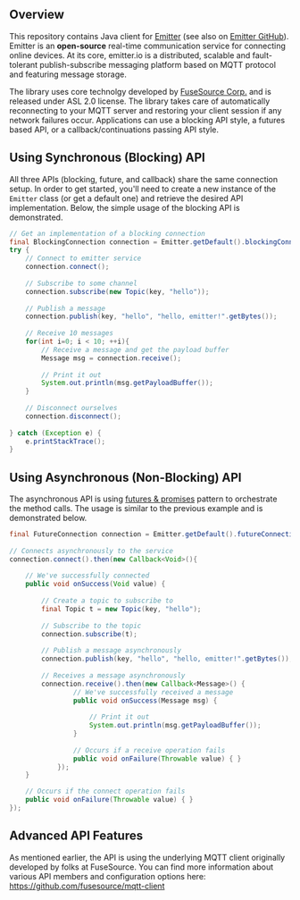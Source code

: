 ## Overview

This repository contains Java client for [Emitter](https://emitter.io) (see also on [Emitter GitHub](https://github.com/emitter-io/emitter)). Emitter is an **open-source** real-time communication service for connecting online devices. At its core, emitter.io is a distributed, scalable and fault-tolerant publish-subscribe messaging platform based on MQTT protocol and featuring message storage.

The library uses core technolgy developed by [FuseSource Corp.](https://github.com/fusesource/mqtt-client) and is released under ASL 2.0 license. The library takes care of automatically reconnecting to your MQTT server and restoring your client session if any network failures occur. Applications can use a blocking API style, a futures based API, or a callback/continuations passing API style.

## Using Synchronous (Blocking) API

All three APIs (blocking, future, and callback) share the same connection setup. In order to get started, you'll need to create a new instance of the `Emitter` class (or get a default one) and retrieve the desired API implementation. Below, the simple usage of the blocking API is demonstrated.

```java
// Get an implementation of a blocking connection
final BlockingConnection connection = Emitter.getDefault().blockingConnection();
try {
	// Connect to emitter service
	connection.connect();
	
	// Subscribe to some channel
	connection.subscribe(new Topic(key, "hello"));
	
	// Publish a message
	connection.publish(key, "hello", "hello, emitter!".getBytes());
	
	// Receive 10 messages
	for(int i=0; i < 10; ++i){
		// Receive a message and get the payload buffer
		Message msg = connection.receive();
		
		// Print it out
		System.out.println(msg.getPayloadBuffer());
	}
	
	// Disconnect ourselves
	connection.disconnect();
	
} catch (Exception e) {
	e.printStackTrace();
}
```

## Using Asynchronous (Non-Blocking) API

The asynchronous API is using [futures & promises](https://en.wikipedia.org/wiki/Futures_and_promises) pattern to orchestrate the method calls. The usage is similar to the previous example and is demonstrated below.

```java
final FutureConnection connection = Emitter.getDefault().futureConnection();
    	
// Connects asynchronously to the service
connection.connect().then(new Callback<Void>(){
	
	// We've successfully connected
	public void onSuccess(Void value) {
		
       	// Create a topic to subscribe to
    	final Topic t = new Topic(key, "hello");
    	
    	// Subscribe to the topic
    	connection.subscribe(t);
    	
    	// Publish a message asynchronously
    	connection.publish(key, "hello", "hello, emitter!".getBytes());
    	
    	// Receives a message asynchronously
    	connection.receive().then(new Callback<Message>() {
				// We've successfully received a message
				public void onSuccess(Message msg) {
					
		    		// Print it out
		    		System.out.println(msg.getPayloadBuffer());
				}
				
				// Occurs if a receive operation fails
				public void onFailure(Throwable value) { }
			});
	}

	// Occurs if the connect operation fails
	public void onFailure(Throwable value) { }
});
```


## Advanced API Features

As mentioned earlier, the API is using the underlying MQTT client originally developed by folks at FuseSource. You can find more information about various API members and configuration options here: https://github.com/fusesource/mqtt-client
    
